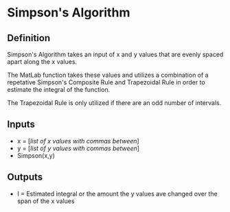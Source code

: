 # Simpson's Algorithm

## Definition
Simpson's Algorithm takes an input of x and y values that are evenly spaced apart along the x values.  

The MatLab function takes these values and utilizes a combination of a repetative Simpson's Composite Rule and Trapezoidal Rule in order to estimate the integral of the function.

The Trapezoidal Rule is only utilized if there are an odd number of intervals.

## Inputs
* x = [*list of x values with commas between*]
* y = [*list of y values with commas between*]
* Simpson(x,y)

## Outputs
* I = Estimated integral or the amount the y values ave changed over the span of the x values
